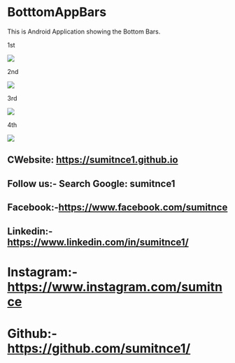 # BotttomAppBars
This is Android Application showing the Bottom Bars.

1st

<img src="/Shot/s1.png">

2nd

<img src="/Shot/s2.png">

3rd

<img src="/Shot/s3.png">

4th

<img src="/Shot/s4.png">

## CWebsite: https://sumitnce1.github.io
## Follow us:- Search Google: sumitnce1
## Facebook:-https://www.facebook.com/sumitnce
## Linkedin:-https://www.linkedin.com/in/sumitnce1/
# Instagram:-https://www.instagram.com/sumitnce
# Github:- https://github.com/sumitnce1/
